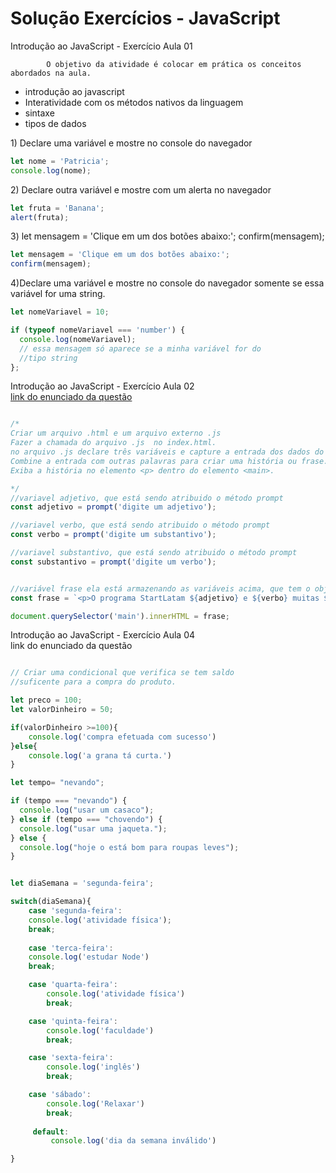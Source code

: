 # Solução Exercícios - JavaScript

Introdução ao JavaScript - Exercício Aula 01 

            O objetivo da atividade é colocar em prática os conceitos abordados na aula.

* introdução ao javascript 
* Interatividade com os métodos nativos da linguagem
* sintaxe
* tipos de dados 

1\) Declare uma variável e mostre no console do navegador

```javascript
let nome = 'Patricia';
console.log(nome);
```

2\) Declare outra variável e mostre com um alerta no navegador

```javascript
let fruta = 'Banana';
alert(fruta);
```

3\) let mensagem = 'Clique em um dos botões abaixo:'; confirm\(mensagem\);

```javascript
let mensagem = 'Clique em um dos botões abaixo:';
confirm(mensagem);
```

4\)Declare uma variável e mostre no console do navegador somente se essa variável for uma string.

```javascript
let nomeVariavel = 10;

if (typeof nomeVariavel === 'number') {
  console.log(nomeVariavel); 
  // essa mensagem só aparece se a minha variável for do 
  //tipo string
};
```

Introdução ao JavaScript - Exercício Aula 02   
[link do enunciado da questão](https://docs.google.com/document/d/1_8GylSjueFnN1H_GjNQL8G0pBKXdAGXQ3KFLpyWpiVM/edit?usp=sharing)



```javascript

/*
Criar um arquivo .html e um arquivo externo .js
Fazer a chamada do arquivo .js  no index.html.
no arquivo .js declare três variáveis e capture a entrada dos dados do usuário.
Combine a entrada com outras palavras para criar uma história ou frase.
Exiba a história no elemento <p> dentro do elemento <main>.

*/
//variavel adjetivo, que está sendo atribuido o método prompt
const adjetivo = prompt('digite um adjetivo');

//variavel verbo, que está sendo atribuido o método prompt
const verbo = prompt('digite um substantivo');

//variavel substantivo, que está sendo atribuido o método prompt
const substantivo = prompt('digite um verbo');


//variável frase ela está armazenando as variáveis acima, que tem o objetivo de formar a frase
const frase = `<p>O programa StartLatam ${adjetivo} e ${verbo} muitas ${substantivo}</p> `

document.querySelector('main').innerHTML = frase;
```

Introdução ao JavaScript - Exercício Aula 04   
link do enunciado da questão

```javascript

// Criar uma condicional que verifica se tem saldo
//suficente para a compra do produto.

let preco = 100;
let valorDinheiro = 50;

if(valorDinheiro >=100){
    console.log('compra efetuada com sucesso')
}else{
    console.log('a grana tá curta.')
}
```

```javascript
let tempo= "nevando";

if (tempo === "nevando") {
  console.log("usar um casaco");
} else if (tempo === "chovendo") {
  console.log("usar uma jaqueta.");
} else {
  console.log("hoje o está bom para roupas leves");
}
```

```javascript

let diaSemana = 'segunda-feira';

switch(diaSemana){
    case 'segunda-feira':
    console.log('atividade física');
    break;
    
    case 'terca-feira':
    console.log('estudar Node')
    break;

    case 'quarta-feira':
        console.log('atividade física')
        break;

    case 'quinta-feira':
        console.log('faculdade')
        break;

    case 'sexta-feira':
        console.log('inglês')
        break;

    case 'sábado':
        console.log('Relaxar')
        break; 
        
     default:
         console.log('dia da semana inválido')   

}
```

